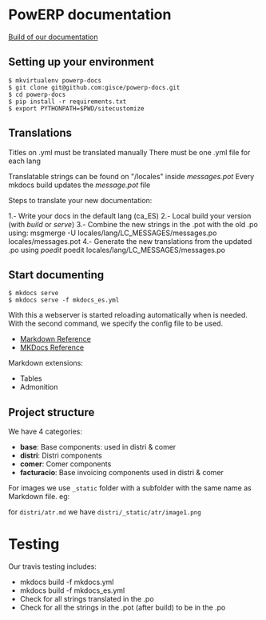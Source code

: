 # PowERP documentation

[Build of our documentation](http://builds.gisce.net/powerp-docs/master/)

## Setting up your environment

```shell
$ mkvirtualenv powerp-docs
$ git clone git@github.com:gisce/powerp-docs.git
$ cd powerp-docs
$ pip install -r requirements.txt
$ export PYTHONPATH=$PWD/sitecustomize
```

## Translations

Titles on .yml must be translated manually
There must be one .yml file for each lang

Translatable strings can be found on "/locales" inside _messages.pot_
Every mkdocs build updates the _message.pot_ file

Steps to translate your new documentation:

1.- Write your docs in the default lang (ca_ES)
2.- Local build your version (with _build_ or _serve_)
3.- Combine the new strings in the .pot with the old .po using:
    msgmerge -U locales/lang/LC_MESSAGES/messages.po locales/messages.pot
4.- Generate the new translations from the updated .po using *poedit*
    poedit locales/lang/LC_MESSAGES/messages.po

## Start documenting

```shell
$ mkdocs serve
$ mkdocs serve -f mkdocs_es.yml
```

With this a webserver is started reloading automatically when is needed.
With the second command, we specify the config file to be used.

- [Markdown Reference](https://pythonhosted.org/Markdown/index.html)
- [MKDocs Reference](http://www.mkdocs.org/)

Markdown extensions:

* Tables
* Admonition

## Project structure

We have 4 categories:

- **base**: Base components: used in distri & comer
- **distri**: Distri components
- **comer**: Comer components
- **facturacio**: Base invoicing components used in distri & comer

For images we use `_static` folder with a subfolder with the same name as Markdown file. eg:

for `distri/atr.md` we have `distri/_static/atr/image1.png`

# Testing

Our travis testing includes:

- mkdocs build -f mkdocs.yml
- mkdocs build -f mkdocs_es.yml
- Check for all strings translated in the .po
- Check for all the strings in the .pot (after build) to be in the .po


